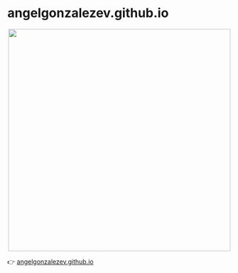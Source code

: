 # angelgonzalezev.github.io

<p align="center">
  <img src="https://user-images.githubusercontent.com/27366182/211090044-8757d141-ee4f-4d1f-adab-9d1a55cc7792.png" width="500" href="https://angelgonzalezev.github.io/">
</p>

👉  [angelgonzalezev.github.io](https://angelgonzalezev.github.io/)

